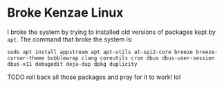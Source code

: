 # Broke Kenzae Linux 

I broke the system by trying to installed old versions of packages kept by `apt`.
The command that broke the system is:
```shell
sudo apt install appstream apt apt-utils at-spi2-core breeze breeze-cursor-theme bubblewrap clang coreutils cron dbus dbus-user-session dbus-x11 debugedit deja-dup dpkg duplicity
```

TODO
roll back all those packages and pray for it to work! lol
